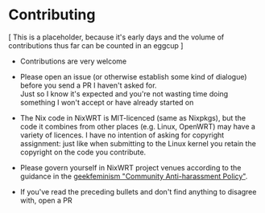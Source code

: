 # Contributing

[ This is a placeholder, because it's early days and the volume of contributions thus far can be counted in an eggcup ]

* Contributions are very welcome

* Please open an issue (or otherwise establish some kind of dialogue) before you send a PR I haven't asked for.  
Just so I know it's expected and you're not wasting time doing something I won't accept or have already started on 

* The Nix code in NixWRT is MIT-licenced (same as Nixpkgs), but the code it combines from other places (e.g. Linux, OpenWRT) may 
have a variety of licences.  I have no intention of asking for copyright assignment: just like when submitting to the
Linux kernel you retain the copyright on the code you contribute.

* Please govern yourself in NixWRT project venues according to the guidance in the [geekfeminism "Community Anti-harassment Policy"](https://geekfeminism.wikia.org/wiki/Community_anti-harassment/Policy).

* If you've read the preceding bullets and don't find anything to disagree with, open a PR
